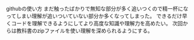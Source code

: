 githubの使い方
まだ触ったばかりで無知な部分が多く追いつくので精一杯になってしまい理解が追いついていない部分か多くなってしまった。
できるだけ早くコードを理解できるようにしてより高度な知識や理解力を高めたい。
次回からは教科書のzipファイルを使い理解を深められるようにする。
